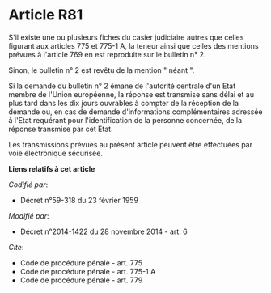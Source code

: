 # Article R81

S'il existe une ou plusieurs fiches du casier judiciaire autres que celles figurant aux articles 775 et 775-1 A, la teneur
ainsi que celles des mentions prévues à l'article 769 en est reproduite sur le bulletin n° 2. 

Sinon, le bulletin n° 2 est revêtu de la mention " néant ". 

Si la demande du bulletin n° 2 émane de l'autorité centrale d'un Etat membre de l'Union européenne, la réponse est transmise
sans délai et au plus tard dans les dix jours ouvrables à compter de la réception de la demande ou, en cas de demande
d'informations complémentaires adressée à l'Etat requérant pour l'identification de la personne concernée, de la réponse
transmise par cet Etat. 

Les transmissions prévues au présent article peuvent être effectuées par voie électronique sécurisée.

**Liens relatifs à cet article**

_Codifié par_:

  - Décret n°59-318 du 23 février 1959

_Modifié par_:

  - Décret n°2014-1422 du 28 novembre 2014 - art. 6

_Cite_:

  - Code de procédure pénale - art. 775
  - Code de procédure pénale - art. 775-1 A
  - Code de procédure pénale - art. 779

